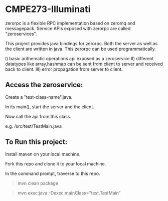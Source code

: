 CMPE273-Illuminati
==================

zerorpc is a flexible RPC implementation based on zeromq and messagepack. Service APIs exposed with zerorpc are called "zeroservices".

This project provides java bindings for zerorpc.
Both the server as well as the client are written in java.
This zerorpc can be used programmatically.

I) basic arithematic operations api exposed as a zeroservice
II) different datatypes like array,hashmap can be sent from client to server and received back to client.
III) error propagation from server to client.

Access the zeroservice:
-----------------------

Create a "test-class-name".java.

In its main(), start the server and the client.

Now call the api from this class.

e.g. /src/test/TestMain.java


To Run this project:
--------------------

Install maven on your local machine.

Fork this repo and clone it to your local machine.

In the command prompt, traverse to this repo.

> mvn clean package

> mvn exec:java -Dexec.mainClass="test.TestMain"
